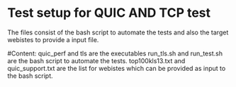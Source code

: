 # Test setup for QUIC AND TCP test


The files consist of the bash script to automate the tests and also the target webistes to provide a input file. 

#Content:
quic_perf and tls are the executables
run_tls.sh and run_test.sh are the bash script to automate the tests.
top100kls13.txt and quic_support.txt are the list for webistes which can be provided as input to the bash script. 
